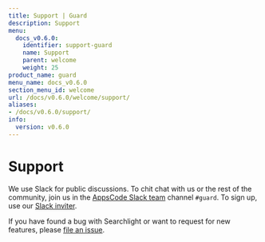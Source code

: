 ```yaml
---
title: Support | Guard
description: Support
menu:
  docs_v0.6.0:
    identifier: support-guard
    name: Support
    parent: welcome
    weight: 25
product_name: guard
menu_name: docs_v0.6.0
section_menu_id: welcome
url: /docs/v0.6.0/welcome/support/
aliases:
- /docs/v0.6.0/support/
info:
  version: v0.6.0
---
```


# Support

We use Slack for public discussions. To chit chat with us or the rest of the community, join us in the [AppsCode Slack team](https://appscode.slack.com/messages/C8M8HANQ0/details/) channel `#guard`. To sign up, use our [Slack inviter](https://slack.appscode.com/).

If you have found a bug with Searchlight or want to request for new features, please [file an issue](https://github.com/appscode/guard/issues/new).
